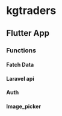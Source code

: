 # kgtraders
## Flutter App
### Functions
#### Fatch Data
#### Laravel api
#### Auth
#### Image_picker


